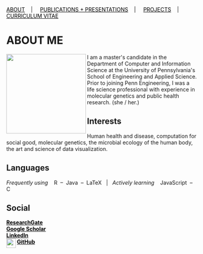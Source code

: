 <div class="topnav">
  <a href="about.html" style="color: rgb(0,0,0)"><font color="000000">ABOUT</font></a>&nbsp;&nbsp;&nbsp;&nbsp;|&nbsp;&nbsp;&nbsp;&nbsp;
  <a href="pubs.html" style="color: rgb(0,0,0)"><font color="000000">PUBLICATIONS + PRESENTATIONS</font></a>&nbsp;&nbsp;&nbsp;&nbsp;|&nbsp;&nbsp;&nbsp;&nbsp;
  <a href="projects.html" style="color: rgb(0,0,0)"><font color="000000">PROJECTS</font></a>&nbsp;&nbsp;&nbsp;&nbsp;|&nbsp;&nbsp;&nbsp;&nbsp;
  <a href="cv.html" style="color: rgb(0,0,0)"><font color="000000">CURRICULUM VITAE</font></a> 
</div>

# ABOUT ME

<img src="https://user-images.githubusercontent.com/50045763/71025066-5043d600-20d4-11ea-9eb8-d3ae779b94ab.jpg" width="210" align="left"/>

I am a master's candidate in the Department of Computer and Information Science at the University of Pennsylvania's School of Engineering and Applied Science. Prior to joining Penn Engineering, I was a life science professional with experience in molecular genetics and public health research. (she / her.)

## Interests

Human health and disease, computation for social good, molecular genetics, the microbial ecology of the human body, the art and science of data visualization.

## Languages

*Frequently using* &nbsp;&nbsp; R &nbsp;–&nbsp; Java &nbsp;–&nbsp; LaTeX &nbsp; | &nbsp;
*Actively learning* &nbsp;&nbsp; JavaScript &nbsp;–&nbsp; C

## Social
<div class="SOCIAL">
  <b><a href="https://www.researchgate.net/profile/Jacqueline_Maasch" style="color: rgb(0,0,0)" target="_blank"><font color="000000">ResearchGate</font></a><br>
  <a href="https://scholar.google.com/citations?user=5l9n9J8AAAAJ&hl=en&oi=ao" style="color: rgb(0,0,0)" target="_blank"><font color="000000">Google Scholar</font></a><br>
  <a href="https://www.linkedin.com/in/jmaasch/" style="color: rgb(0,0,0)" target="_blank"><font color="000000">LinkedIn</font></a><br>
    <img src="http://i.imgur.com/9I6NRUm.png" width="25" align="left"/>
    <a href="https://github.com/jmaasch" style="color: rgb(0,0,0)" target="_blank"><font color="000000">GitHub</font></a></b>
</div>



